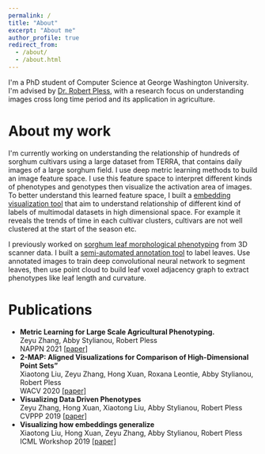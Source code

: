 ```yaml
---
permalink: /
title: "About"
excerpt: "About me"
author_profile: true
redirect_from: 
  - /about/
  - /about.html
---
```


I'm a PhD student of Computer Science at George Washington University. I'm advised by [Dr. Robert Pless](https://www2.seas.gwu.edu/~pless/), with a research focus on understanding images cross long time period and its application in agriculture.  

About my work
======
I'm currently working on understanding the relationship of hundreds of sorghum cultivars using a large dataset from TERRA, that contains daily images of a large sorghum field. I use deep metric learning methods to build an image feature space. I use this feature space to interpret different kinds of phenotypes and genotypes then visualize the activation area of images. To better understand this learned feature space,  I built a [embedding visualization tool](https://github.com/zhzyx/embedding-visualization) that aim to understand relationship of different kind of labels of multimodal datasets in high dimensional space. For example it reveals the trends of time in each cultivar clusters, cultivars are not well clustered at the start of the season etc.

I previously worked on [sorghum leaf morphological phenotyping](https://github.com/GWUvision/Sorghum-Leaf) from 3D scanner data. I built a [semi-automated annotation tool](https://github.com/zhzyx/sorghum-annotator) to label leaves. Use annotated images to train deep convolutional neural network to segment leaves, then use point cloud to build leaf voxel adjacency graph to extract phenotypes like leaf length and curvature. 


Publications
======
- **Metric Learning for Large Scale Agricultural Phenotyping.**   
Zeyu Zhang, Abby Stylianou, Robert Pless   
NAPPN 2021 [[paper]](https://www.essoar.org/doi/10.1002/essoar.10508292.1)
- **2-MAP: Aligned Visualizations for Comparison of High-Dimensional Point Sets”**   
Xiaotong Liu, Zeyu Zhang, Hong Xuan, Roxana Leontie, Abby Stylianou, Robert Pless   
WACV 2020 [[paper]](https://openaccess.thecvf.com/content_WACV_2020/papers/Liu_2-MAP_Aligned_Visualizations_for_Comparison_of_High-Dimensional_Point_Sets_WACV_2020_paper.pdf)
- **Visualizing Data Driven Phenotypes**   
Zeyu Zhang, Hong Xuan, Xiaotong Liu, Abby Stylianou, Robert Pless   
CVPPP 2019 [[paper]](https://www.plant-phenotyping.org/lw_resource/datapool/systemfiles/elements/files/c7538f5c-7552-11e9-b1c5-dead53a91d31/current/document/ZhangCVPPP2019.pdf)
- **Visualizing how embeddings generalize**   
Xiaotong Liu, Hong Xuan, Zeyu Zhang, Abby Stylianou, Robert Pless   
ICML Workshop 2019 [[paper]](https://arxiv.org/pdf/1909.07464.pdf)

